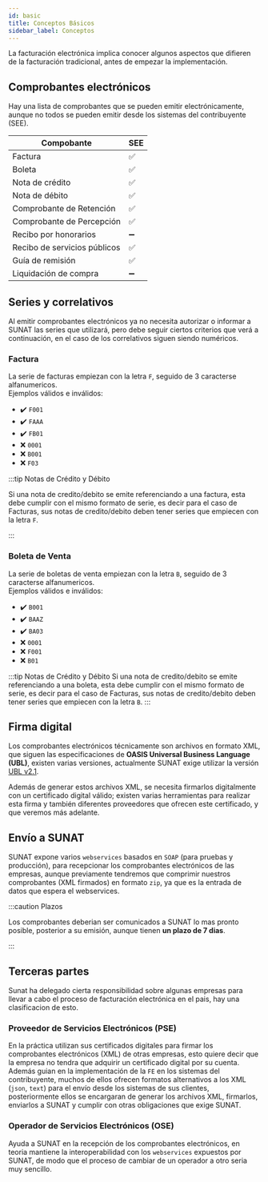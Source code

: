 ```yaml
---
id: basic
title: Conceptos Básicos
sidebar_label: Conceptos
---
```


La facturación electrónica implica conocer algunos aspectos que difieren de la facturación tradicional, antes de empezar la implementación.

## Comprobantes electrónicos
Hay una lista de comprobantes que se pueden emitir electrónicamente, aunque no todos se pueden emitir desde los sistemas del contribuyente (SEE).


|Compobante                      |  SEE  |
|--------------------------------|-------|
| Factura                        |  ✅   |
| Boleta                         |  ✅   |
| Nota de crédito                |  ✅   |
| Nota de débito                 |  ✅   |
| Comprobante de Retención       |  ✅   |
| Comprobante de Percepción      |  ✅   |
| Recibo por honorarios          |  ➖   |
| Recibo de servicios públicos   |  ✅   |
| Guía de remisión               |  ✅   |
| Liquidación de compra          |  ➖   |

## Series y correlativos
Al emitir comprobantes electrónicos ya no necesita autorizar o informar a SUNAT las series que utilizará, pero debe seguir ciertos criterios que verá a continuación, en el caso de los correlativos siguen siendo numéricos.

### Factura
La serie de facturas empiezan con la letra `F`, seguido de 3 caracterse alfanumericos.   
Ejemplos válidos e inválidos:

- ✔️ `F001` 
- ✔️ `FAAA`
- ✔️ `FB01`
- ❌ `0001`
- ❌ `B001`
- ❌ `F03`

:::tip Notas de Crédito y Débito

Si una nota de credito/debito se emite referenciando a una factura, esta debe cumplir con el mismo formato de serie, es decir para el caso de Facturas, sus notas de credito/debito deben tener series que empiecen con la letra `F`.

:::


### Boleta de Venta
La serie de boletas de venta empiezan con la letra `B`, seguido de 3 caracterse alfanumericos.   
Ejemplos válidos e inválidos:

- ✔️ `B001` 
- ✔️ `BAAZ`
- ✔️ `BA03`
- ❌ `0001`
- ❌ `F001`
- ❌ `B01`

:::tip Notas de Crédito y Débito
Si una nota de credito/debito se emite referenciando a una boleta, esta debe cumplir con el mismo formato de serie, es decir para el caso de Facturas, sus notas de credito/debito deben tener series que empiecen con la letra `B`.
:::

## Firma digital
Los comprobantes electrónicos técnicamente son archivos en formato XML, que siguen las especificaciones de **OASIS Universal Business Language (UBL)**, existen varias versiones, actualmente SUNAT exige utilizar la versión [UBL v2.1](http://www.datypic.com/sc/ubl21/ss.html).

Además de generar estos archivos XML, se necesita firmarlos digitalmente con un certificado digital válido; existen varias herramientas para realizar esta firma y también diferentes proveedores que ofrecen este certificado, y que veremos más adelante.

## Envío a SUNAT

SUNAT expone varios `webservices` basados en `SOAP` (para pruebas y producción), para recepcionar los comprobantes electrónicos de las empresas, aunque previamente tendremos que comprimir nuestros comprobantes (XML firmados) en formato `zip`, ya que es la entrada de datos que espera el webservices.

:::caution Plazos

Los comprobantes deberian ser comunicados a SUNAT lo mas pronto posible, posterior a su emisión, aunque tienen **un plazo de 7 dias**.

:::

## Terceras partes
Sunat ha delegado cierta responsibilidad sobre algunas empresas para llevar a cabo el proceso de facturación electrónica en el pais, hay una clasificacion de esto.

### Proveedor de Servicios Electrónicos (PSE)
En la práctica utilizan sus certificados digitales para firmar los comprobantes electrónicos (XML) de otras empresas, esto quiere decir que la empresa no tendra que adquirir un certificado digital por su cuenta.   
Además guian en la implementación de la `FE` en los sistemas del contribuyente, muchos de ellos ofrecen formatos alternativos a los XML (`json`, `text`) para el envío desde los sistemas de sus clientes, posteriormente ellos se encargaran de generar los archivos XML, firmarlos, enviarlos a SUNAT y cumplir con otras obligaciones que exige SUNAT.   

### Operador de Servicios Electrónicos (OSE)
Ayuda a SUNAT en la recepción de los comprobantes electrónicos, en teoria mantiene la interoperabilidad con los `webservices` expuestos por SUNAT, de modo que el proceso de cambiar de un operador a otro seria muy sencillo. 